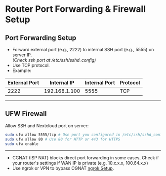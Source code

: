 # Router Port Forwarding & Firewall Setup

## Port Forwarding Setup

- Forward external port (e.g., 2222) to internal SSH port (e.g., 5555) on server IP.    
 *(Check ssh port at /etc/ssh/sshd_config)*
- Use TCP protocol.
- Example:

| External Port | Internal IP    | Internal Port | Protocol |
|--------------|----------------|---------------|----------|
| 2222         | 192.168.1.100  | 5555          | TCP      |

---

## UFW Firewall

Allow SSH and Nextcloud port on server:

```bash
sudo ufw allow 5555/tcp # Use port you configured in /etc/ssh/sshd_config
sudo ufw allow 80 # Use 80 for HTTP or 443 for HTTPS
sudo ufw enable
```
---

- CGNAT (ISP NAT) blocks direct port forwarding in some cases, Check if your router's settings if WAN IP is private (e.g. 10.x.x.x, 100.64.x.x)
- Use ngrok or VPN to bypass CGNAT [ngrok Setup](ngrok-setup.md).
